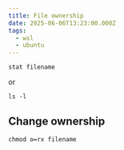 ```yaml
---
title: File ownership
date: 2025-06-06T13:23:00.000Z
tags:
  - wsl
  - ubuntu
---
```

```
stat filename
```

or

```
ls -l
```


## Change ownership

```
chmod o=rx filename
```
